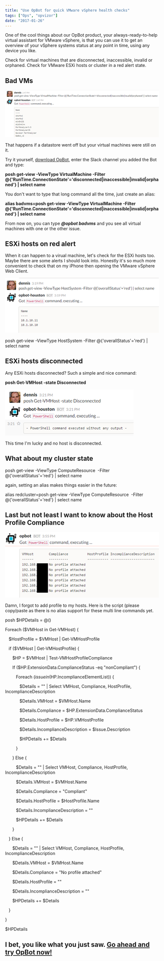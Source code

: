 ```yaml
---
title: "Use OpBot for quick VMware vSphere health checks"
tags: ["Ops", "opvizor"]
date: "2017-01-26"
---
```


One of the cool things about our OpBot product, your always-ready-to-help virtual assistant for VMware vSphere, is that you can use it to get an overview of your vSphere systems status at any point in time, using any device you like.

Check for virtual machines that are disconnected, inaccessible, invalid or orphaned. Check for VMware ESXi hosts or cluster in a red alert state.

## Bad VMs

[![VMware vSphere health check](/images/blog/badvms.png)](http://try.opvizor.com/opbot)

That happens if a datastore went off but your virtual machines were still on it.

Try it yourself, [download OpBot](http://try.opvizor.com/opbot), enter the Slack channel you added the Bot and type:

**posh get-view -ViewType VirtualMachine -Filter @{'RunTime.ConnectionState'='disconnected|inaccessible|invalid|orphaned'} | select name**

You don't want to type that long command all the time, just create an alias:

**alias badvms=posh get-view -ViewType VirtualMachine -Filter @{'RunTime.ConnectionState'='disconnected|inaccessible|invalid|orphaned'} | select name**

From now on, you can type _**@opbot badvms**_ and you see all virtual machines with one or the other issue.

## ESXi hosts on red alert

When it can happen to a virual machine, let's check for the ESXi hosts too. Maybe there are some alerts I should look into. Honestly it's so much more convenient to check that on my iPhone then opening the VMware vSphere Web Client.

![red alert on ESXi host](/images/blog/badhosts.png)

posh get-view -ViewType HostSystem -Filter @{'overallStatus'='red'} | select name

## ESXi hosts disconnected

Any ESXi hosts disconnected? Such a simple and nice command: 

**posh Get-VMHost -state Disconnected**

![ESXi host disconnected](/images/blog/disconnected.png)

This time I'm lucky and no host is disconnected.

## What about my cluster state

posh get-view -ViewType ComputeResource  -Filter @{'overallStatus'='red'} | select name

again, setting an alias makes things easier in the future:

alias redcluster=posh get-view -ViewType ComputeResource  -Filter @{'overallStatus'='red'} | select name

## Last but not least I want to know about the Host Profile Compliance

![Host Profile Compliance](/images/blog/profiles.png)

Damn, I forgot to add profile to my hosts. Here is the script (please copy/paste as there is no alias support for these multi line commands yet.

posh $HPDetails = @()

Foreach ($VMHost in Get-VMHost) {

   $HostProfile = $VMHost | Get-VMHostProfile

   if ($VMHost | Get-VMHostProfile) {

      $HP = $VMHost | Test-VMHostProfileCompliance

      If ($HP.ExtensionData.ComplianceStatus -eq "nonCompliant") {

         Foreach ($issue in ($HP.IncomplianceElementList)) {

            $Details = "" | Select VMHost, Compliance, HostProfile, IncomplianceDescription

            $Details.VMHost = $VMHost.Name

            $Details.Compliance = $HP.ExtensionData.ComplianceStatus

            $Details.HostProfile = $HP.VMHostProfile

            $Details.IncomplianceDescription = $Issue.Description

            $HPDetails += $Details

         }

      } Else {

         $Details = "" | Select VMHost, Compliance, HostProfile, IncomplianceDescription

         $Details.VMHost = $VMHost.Name

         $Details.Compliance = "Compliant"

         $Details.HostProfile = $HostProfile.Name

         $Details.IncomplianceDescription = ""

         $HPDetails += $Details

      }

   } Else {

      $Details = "" | Select VMHost, Compliance, HostProfile, IncomplianceDescription

      $Details.VMHost = $VMHost.Name

      $Details.Compliance = "No profile attached"

      $Details.HostProfile = ""

      $Details.IncomplianceDescription = ""

      $HPDetails += $Details

   }

}

$HPDetails

## I bet, you like what you just saw. [Go ahead and try OpBot now!](http://try.opvizor.com/opbot)
